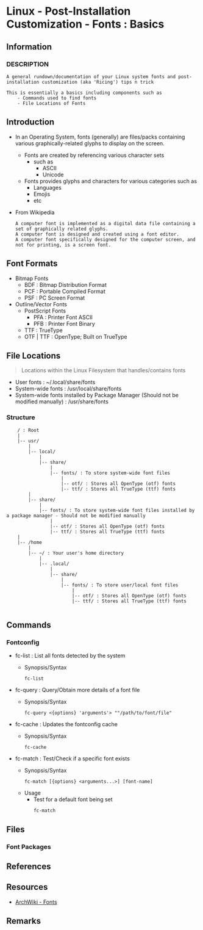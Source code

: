 # Linux - Post-Installation Customization - Fonts : Basics

## Information
### DESCRIPTION
```
A general rundown/documentation of your Linux system fonts and post-installation customization (aka 'Ricing') tips n trick

This is essentially a basics including components such as
    - Commands used to find fonts
    - File Locations of Fonts
```

## Introduction
- In an Operating System, fonts (generally) are files/packs containing various graphically-related glyphs to display on the screen.    
    - Fonts are created by referencing various character sets 
        - such as
            + ASCII
            + Unicode
    - Fonts provides glyphs and characters for various categories such as
        - Languages
        - Emojis
        - etc

- From Wikipedia
    ```
    A computer font is implemented as a digital data file containing a set of graphically related glyphs. 
    A computer font is designed and created using a font editor. 
    A computer font specifically designed for the computer screen, and not for printing, is a screen font.
    ```

## Font Formats
- Bitmap Fonts
    - BDF : Bitmap Distribution Format
    - PCF : Portable Compiled Format
    - PSF : PC Screen Format
- Outline/Vector Fonts
    - PostScript Fonts
        + PFA : Printer Font ASCII
        + PFB : Printer Font Binary
    - TTF : TrueType
    - OTF | TTF : OpenType; Built on TrueType
   
## File Locations
> Locations within the Linux Filesystem that handles/contains fonts
+ User fonts : ~/.local/share/fonts
+ System-wide fonts : /usr/local/share/fonts
+ System-wide fonts installed by Package Manager (Should not be modified manually) : /usr/share/fonts

### Structure
```
    / : Root
    |
    |-- usr/
        |
        |-- local/
            |
            |-- share/
                |
                |-- fonts/ : To store system-wide font files
                    |
                    |-- otf/ : Stores all OpenType (otf) fonts
                    |-- ttf/ : Stores all TrueType (ttf) fonts
        |
        |-- share/
            |
            |-- fonts/ : To store system-wide font files installed by a package manager - Should not be modified manually
                |
                |-- otf/ : Stores all OpenType (otf) fonts
                |-- ttf/ : Stores all TrueType (ttf) fonts
    |
    |-- /home
        |
        |-- ~/ : Your user's home directory
            |
            |-- .local/
                |
                |-- share/
                    |
                    |-- fonts/ : To store user/local font files
                        |
                        |-- otf/ : Stores all OpenType (otf) fonts
                        |-- ttf/ : Stores all TrueType (ttf) fonts
                        
```

## Commands
### Fontconfig
- fc-list : List all fonts detected by the system
    - Synopsis/Syntax
        ```console
        fc-list
        ```
    
- fc-query : Query/Obtain more details of a font file
    - Synopsis/Syntax
        ```console
        fc-query <{options} 'arguments'> ""/path/to/font/file"
        ```
        
- fc-cache : Updates the fontconfig cache
    - Synopsis/Syntax
        ```console
        fc-cache
        ```

- fc-match : Test/Check if a specific font exists
    - Synopsis/Syntax
        ```console
        fc-match [{options} <arguments...>] [font-name]
        ```
    - Usage
        - Test for a default font being set
            ```console
            fc-match
            ```
        
## Files
### Font Packages


## References
        
## Resources
+ [ArchWiki - Fonts](https://wiki.archlinux.org/title/fonts)

## Remarks


